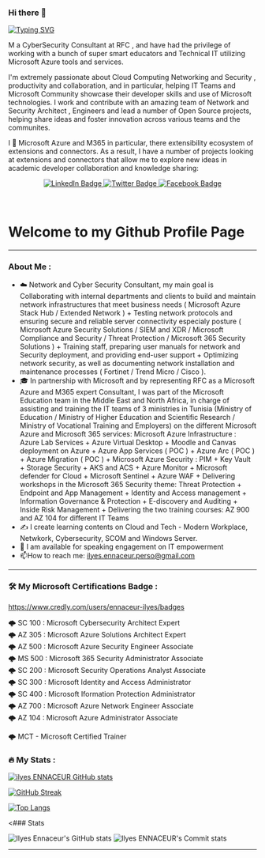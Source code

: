 ### Hi there 👋 

[![Typing SVG](https://readme-typing-svg.demolab.com/?lines=My+Name+is+ilyes+ENNACEUR;29+Years+old+from+Tunisia)](https://git.io/typing-svg)

M a CyberSecurity Consultant at RFC , and have had the privilege of working with a bunch of super smart educators and Technical IT utilizing Microsoft Azure tools and services.

I'm extremely passionate about Cloud Computing Networking and Security , productivity and collaboration, and in particular, helping IT Teams and Microsoft Community showcase their developer skills and use of Microsoft technologies. I work and contribute with an amazing team of Network and Security Architect , Engineers and lead a number of Open Source projects, helping share ideas and foster innovation across various teams and the communites.

I 💖 Microsoft Azure and M365 in particular, there extensibility ecosystem of extensions and connectors. As a result, I have a number of projects looking at extensions and connectors that allow me to explore new ideas in academic developer collaboration and knowledge sharing:

<div id="badges" align="center">
  <a href="https://linkedin.com/in/ennaceur-ilyess">
    <img src="https://img.shields.io/badge/LinkedIn-blue?style=for-the-badge&logo=linkedin&logoColor=white" alt="LinkedIn Badge"/>
  </a>
  <a href="https://twitter.com/ilyes_Ennaceur">
    <img src="https://img.shields.io/badge/Twitter-blue?style=for-the-badge&logo=twitter&logoColor=white" alt="Twitter Badge"/>
  </a>
   <a href="https://facebook.com/ennaceur.ilyes">
    <img src="https://img.shields.io/badge/facebook-blue?style=for-the-badge&logo=facebook&logoColor=white" alt="Facebook Badge"/>
  </a>
</div>

<br>
<br>
<h1>
Welcome to my Github Profile Page
</h1>
</div>

---
### About Me :
- :cloud: Network and Cyber Security Consultant, my main goal is Collaborating with internal departments and clients to build and maintain network infrastructures that meet business needs ( Microsoft Azure Stack Hub / Extended Network ) + Testing network protocols and ensuring secure and reliable server connectivity especialy posture ( Microsoft Azure Security Solutions / SIEM and XDR / Microsoft Compliance and Security / Threat Protection / Microsoft 365 Security Solutions ) + Training staff, preparing user manuals for network and Security deployment, and providing end-user support + Optimizing network security, as well as documenting network installation and maintenance processes ( Fortinet / Trend Micro / Cisco ).
- :mortar_board: In partnership with Microsoft and by representing RFC as a Microsoft Azure and M365 expert Consultant, I was part of the Microsoft Education team in the Middle East and North Africa, in charge of assisting and training the IT teams of 3 ministries in Tunisia (Ministry of Education / Ministry of Higher Education and Scientific Research / Ministry of Vocational Training and Employers) on the different Microsoft Azure and Microsoft 365 services: Microsoft Azure Infrastructure : Azure Lab Services + Azure Virtual Desktop + Moodle and Canvas deployment on Azure + Azure App Services ( POC ) + Azure Arc ( POC ) + Azure Migration ( POC ) + Microsoft Azure Security : PIM + Key Vault + Storage Security + AKS and ACS + Azure Monitor + Microsoft defender for Cloud + Microsoft Sentinel + Azure WAF + Delivering workshops in the Microsoft 365 Security theme: Threat Protection + Endpoint and App Management + Identity and Access management + Information Governance & Protection + E-discovery and Auditing + Inside Risk Management + Delivering the two training courses: AZ 900 and AZ 104 for different IT Teams
- ✍️ I create learning contents on Cloud and Tech - Modern Workplace, Netwkork, Cybersecurity, SCOM and Windows Server.
- :loudspeaker: I am available for speaking engagement on IT empowerment
- :mailbox:How to reach me: ilyes.ennaceur.perso@gmail.com

---

### :hammer_and_wrench: My Microsoft Certifications Badge :

https://www.credly.com/users/ennaceur-ilyes/badges

🌩️ SC 100 : Microsoft Cybersecurity Architect Expert <br>
🌩️ AZ 305 : Microsoft Azure Solutions Architect Expert <br>
🌩️ AZ 500 : Microsoft Azure Security Engineer Associate <br>
🌩️ MS 500 : Microsoft 365 Security Administrator Associate <br>
🌩️ SC 200 : Microsoft Security Operations Analyst Associate <br>
🌩️ SC 300 : Microsoft Identity and Access Administrator <br>
🌩️ SC 400 : Microsoft Iformation Protection Administrator <br>
🌩️ AZ 700 : Microsoft Azure Network Engineer Associate <br>
🌩️ AZ 104 : Microsoft Azure Administrator Associate <br>

🌩️ MCT - Microsoft Certified Trainer 



### :fire: My Stats :

[![ilyes ENNACEUR GitHub stats](https://github-readme-stats.vercel.app/api?username=ilyesdoingthings&show_icons=true)](https://github.com/anuraghazra/github-readme-stats)

[![GitHub Streak](http://github-readme-streak-stats.herokuapp.com?user=ilyesdoingthings&theme=cobalt)](https://git.io/streak-stats)

[![Top Langs](https://github-readme-stats.vercel.app/api/top-langs/?username=ilyesdoingthings&layout=compact)](https://github.com/anuraghazra/github-readme-stats)

<### Stats

![Ilyes Ennaceur's GitHub stats](https://github-readme-stats.vercel.app/api?username=ilyesdoingthings&show_icons=true&theme=onedark)
![Ilyes ENNACEUR's Commit stats](https://github-profile-summary-cards.vercel.app/api/cards/profile-details?username=ilyesdoingthings&theme=github_dark)

---




